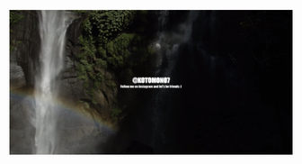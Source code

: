 ![React Video Background](https://github.com/kotomono7/react_video_bg/blob/main/preview.png?raw=true)
